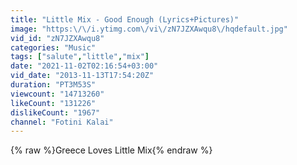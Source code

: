 ```yaml
---
title: "Little Mix - Good Enough (Lyrics+Pictures)"
image: "https:\/\/i.ytimg.com\/vi\/zN7JZXAwqu8\/hqdefault.jpg"
vid_id: "zN7JZXAwqu8"
categories: "Music"
tags: ["salute","little","mix"]
date: "2021-11-02T02:16:54+03:00"
vid_date: "2013-11-13T17:54:20Z"
duration: "PT3M53S"
viewcount: "14713260"
likeCount: "131226"
dislikeCount: "1967"
channel: "Fotini Kalai"
---
```

{% raw %}Greece Loves Little Mix{% endraw %}
